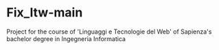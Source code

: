 # Fix_ltw-main
Project for the course of 'Linguaggi e Tecnologie del Web' of Sapienza's bachelor degree in Ingegneria Informatica
